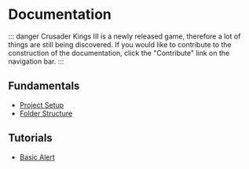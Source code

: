 # Documentation

::: danger
Crusader Kings III is a newly released game, therefore a lot of things are still being discovered.
If you would like to contribute to the construction of the documentation, click the "Contribute" link on the navigation bar.
:::

## Fundamentals

* [Project Setup](fundamentals/project-setup.md)
* [Folder Structure](fundamentals/folder-structure.md)

## Tutorials

* [Basic Alert](tutorials/basic-alert.md)